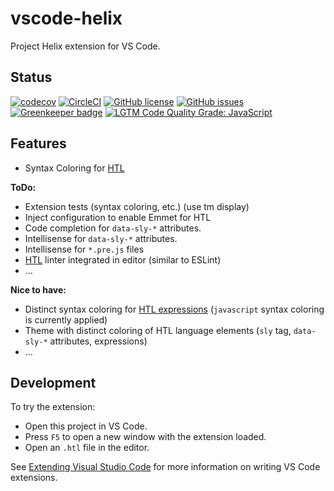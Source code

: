 # vscode-helix

Project Helix extension for VS Code.

## Status
[![codecov](https://img.shields.io/codecov/c/github/adobe/vscode-helix.svg)](https://codecov.io/gh/adobe/vscode-helix)
[![CircleCI](https://img.shields.io/circleci/project/github/adobe/vscode-helix.svg)](https://circleci.com/gh/adobe/vscode-helix)
[![GitHub license](https://img.shields.io/github/license/adobe/vscode-helix.svg)](https://github.com/adobe/vscode-helix/blob/master/LICENSE.txt)
[![GitHub issues](https://img.shields.io/github/issues/adobe/vscode-helix.svg)](https://github.com/adobe/vscode-helix/issues)
[![Greenkeeper badge](https://badges.greenkeeper.io/adobe/vscode-helix.svg)](https://greenkeeper.io/)
[![LGTM Code Quality Grade: JavaScript](https://img.shields.io/lgtm/grade/javascript/g/adobe/vscode-helix.svg?logo=lgtm&logoWidth=18)](https://lgtm.com/projects/g/adobe/vscode-helix)

## Features

* Syntax Coloring for [HTL](https://github.com/adobe/htl-spec/blob/master/SPECIFICATION.md)

**ToDo:**

* Extension tests (syntax coloring, etc.) (use tm display)
* Inject configuration to enable Emmet for HTL
* Code completion for `data-sly-*` attributes.
* Intellisense for `data-sly-*` attributes.
* Intellisense for `*.pre.js` files
* [HTL](https://github.com/adobe/htl-spec/blob/master/SPECIFICATION.md) linter integrated in editor (similar to ESLint)
* ...

**Nice to have:**

* Distinct syntax coloring for [HTL expressions](https://github.com/adobe/htl-spec/blob/master/SPECIFICATION.md#1-expression-language-syntax-and-semantics) (`javascript` syntax coloring is currently applied)
* Theme with distinct coloring of HTL language elements (`sly` tag, `data-sly-*` attributes, expressions)
* ...

## Development

To try the extension:

* Open this project in VS Code.
* Press `F5` to open a new window with the extension loaded.
* Open an `.htl` file in the editor.

See [Extending Visual Studio Code](https://code.visualstudio.com/docs/extensions/overview) for more information on writing VS Code extensions.
